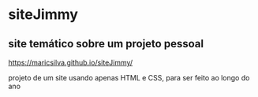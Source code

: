 # siteJimmy
## site temático sobre um projeto pessoal
https://maricsilva.github.io/siteJimmy/

projeto de um site usando apenas HTML e CSS, para ser feito ao longo do ano
